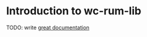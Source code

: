 # Introduction to wc-rum-lib

TODO: write [great documentation](http://jacobian.org/writing/what-to-write/)
